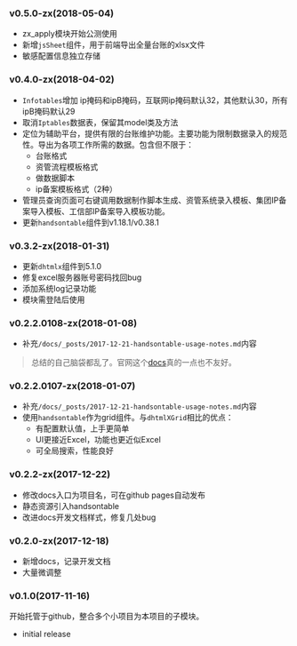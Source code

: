 ### v0.5.0-zx(2018-05-04)

- zx_apply模块开始公测使用
- 新增`jsSheet`组件，用于前端导出全量台账的xlsx文件
- 敏感配置信息独立存储

### v0.4.0-zx(2018-04-02)

- `Infotables`增加 ip掩码和ipB掩码，互联网ip掩码默认32，其他默认30，所有ipB掩码默认29
- 取消`Iptables`数据表，保留其model类及方法
- 定位为辅助平台，提供有限的台账维护功能。主要功能为限制数据录入的规范性。导出为各项工作所需的数据。包含但不限于：
  - 台账格式
  - 资管流程模板格式
  - 做数据脚本
  - ip备案模板格式（2种）
- 管理员查询页面可右键调用数据制作脚本生成、资管系统录入模板、集团IP备案导入模板、工信部IP备案导入模板功能。
- 更新`handsontable`组件到v1.18.1/v0.38.1

### v0.3.2-zx(2018-01-31)

- 更新`dhtmlx`组件到5.1.0
- 修复excel服务器账号密码找回bug
- 添加系统log记录功能
- 模块需登陆后使用

### v0.2.2.0108-zx(2018-01-08)

- 补充`/docs/_posts/2017-12-21-handsontable-usage-notes.md`内容

> 总结的自己脑袋都乱了。官网这个[docs](https://docs.handsontable.com)真的一点也不友好。

### v0.2.2.0107-zx(2018-01-07)

- 补充`/docs/_posts/2017-12-21-handsontable-usage-notes.md`内容
- 使用`handsontable`作为grid组件。与`dhtmlXGrid`相比的优点：
  - 有配置默认值，上手更简单
  - UI更接近Excel，功能也更近似Excel
  - 可全局搜索，性能良好

### v0.2.2-zx(2017-12-22)

- 修改docs入口为项目名，可在github pages自动发布
- 静态资源引入handsontable
- 改进docs开发文档样式，修复几处bug

### v0.2.0-zx(2017-12-18)

- 新增docs，记录开发文档
- 大量微调整

### v0.1.0(2017-11-16)

开始托管于github，整合多个小项目为本项目的子模块。

- initial release